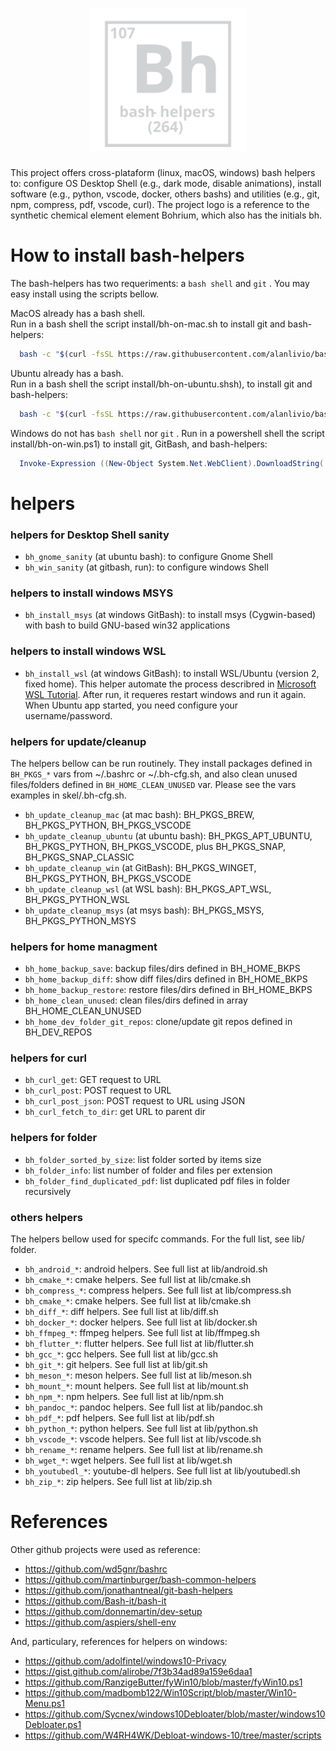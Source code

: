 <h1 align="center"><img src="website/static/logo.svg" width="250"/></h1>

This project offers cross-plataform (linux, macOS, windows) bash helpers to: configure OS Desktop Shell (e.g., dark mode, disable animations), install software (e.g., python, vscode, docker, others bashs) and utilities (e.g., git, npm, compress, pdf, vscode, curl).
The project logo is a reference to the synthetic chemical element element Bohrium, which also has the initials bh.

# How to install bash-helpers

The bash-helpers has two requeriments: a `bash shell` and `git` . You may easy install using the scripts bellow.

MacOS already has a bash shell.  
Run in a bash shell the script install/bh-on-mac.sh to install git and bash-helpers:

```bash
  bash -c "$(curl -fsSL https://raw.githubusercontent.com/alanlivio/bash-helpers/master/install/bh-on-mac.sh)"
```

Ubuntu already has a bash.  
Run in a bash shell the script install/bh-on-ubuntu.shsh), to install git and bash-helpers:

```bash
  bash -c "$(curl -fsSL https://raw.githubusercontent.com/alanlivio/bash-helpers/master/install/bh-on-ubuntu.sh)"
```

Windows do not has `bash shell` nor `git` .
Run in a powershell shell the script install/bh-on-win.ps1) to install git, GitBash, and bash-helpers:

```powershell
  Invoke-Expression ((New-Object System.Net.WebClient).DownloadString('https://raw.githubusercontent.com/alanlivio/bash-helpers/master/install/bh-on-win.ps1'))
```

# helpers

### helpers for Desktop Shell sanity

* `bh_gnome_sanity` (at ubuntu bash): to configure Gnome Shell
* `bh_win_sanity` (at gitbash, run): to configure windows Shell

### helpers to install windows MSYS

* `bh_install_msys` (at windows GitBash): to install msys (Cygwin-based) with bash to build GNU-based win32 applications

### helpers to install windows WSL

* `bh_install_wsl` (at windows GitBash): to install WSL/Ubuntu (version 2, fixed home). This helper automate the process describred in [Microsoft WSL Tutorial](https://docs.microsoft.com/en-us/windows/wsl/wsl2-install). After run, it requeres restart windows and run it again. When Ubuntu app started, you need configure your username/password.

### helpers for update/cleanup

The helpers bellow can be run routinely. They install packages defined in `BH_PKGS_*` vars from ~/.bashrc or ~/.bh-cfg.sh, and also clean unused files/folders defined in `BH_HOME_CLEAN_UNUSED` var. Please see the vars examples in skel/.bh-cfg.sh.

* `bh_update_cleanup_mac` (at mac bash): BH_PKGS_BREW, BH_PKGS_PYTHON, BH_PKGS_VSCODE
* `bh_update_cleanup_ubuntu` (at ubuntu bash): BH_PKGS_APT_UBUNTU, BH_PKGS_PYTHON, BH_PKGS_VSCODE, plus BH_PKGS_SNAP, BH_PKGS_SNAP_CLASSIC
* `bh_update_cleanup_win` (at GitBash): BH_PKGS_WINGET, BH_PKGS_PYTHON, BH_PKGS_VSCODE
* `bh_update_cleanup_wsl` (at WSL bash): BH_PKGS_APT_WSL, BH_PKGS_PYTHON_WSL
* `bh_update_cleanup_msys` (at msys bash): BH_PKGS_MSYS, BH_PKGS_PYTHON_MSYS

### helpers for home managment

* `bh_home_backup_save`: backup files/dirs defined in BH_HOME_BKPS
* `bh_home_backup_diff`: show diff files/dirs defined in BH_HOME_BKPS
* `bh_home_backup_restore`: restore files/dirs defined in BH_HOME_BKPS
* `bh_home_clean_unused`: clean files/dirs defined in array BH_HOME_CLEAN_UNUSED
* `bh_home_dev_folder_git_repos`: clone/update git repos defined in BH_DEV_REPOS

### helpers for curl

* `bh_curl_get`: GET request to URL
* `bh_curl_post`: POST request to URL
* `bh_curl_post_json`: POST request to URL using JSON
* `bh_curl_fetch_to_dir`: get URL to parent dir

### helpers for folder

* `bh_folder_sorted_by_size`: list folder sorted by items size
* `bh_folder_info`: list number of folder and files per extension
* `bh_folder_find_duplicated_pdf`: list duplicated pdf files in folder recursively

### others helpers

The helpers bellow used for specifc commands. For the full list, see lib/ folder.

* `bh_android_*`: android helpers. See full list at lib/android.sh
* `bh_cmake_*`: cmake helpers. See full list at lib/cmake.sh
* `bh_compress_*`: compress helpers. See full list at lib/compress.sh
* `bh_cmake_*`: cmake helpers. See full list at lib/cmake.sh
* `bh_diff_*`: diff helpers. See full list at lib/diff.sh
* `bh_docker_*`: docker helpers. See full list at lib/docker.sh
* `bh_ffmpeg_*`: ffmpeg helpers. See full list at lib/ffmpeg.sh
* `bh_flutter_*`: flutter helpers. See full list at lib/flutter.sh
* `bh_gcc_*`: gcc helpers. See full list at lib/gcc.sh
* `bh_git_*`: git helpers. See full list at lib/git.sh
* `bh_meson_*`: meson helpers. See full list at lib/meson.sh
* `bh_mount_*`: mount helpers. See full list at lib/mount.sh
* `bh_npm_*`: npm helpers. See full list at lib/npm.sh
* `bh_pandoc_*`: pandoc helpers. See full list at lib/pandoc.sh
* `bh_pdf_*`: pdf helpers. See full list at lib/pdf.sh
* `bh_python_*`: python helpers. See full list at lib/python.sh
* `bh_vscode_*`: vscode helpers. See full list at lib/vscode.sh
* `bh_rename_*`: rename helpers. See full list at lib/rename.sh
* `bh_wget_*`: wget helpers. See full list at lib/wget.sh
* `bh_youtubedl_*`: youtube-dl helpers. See full list at lib/youtubedl.sh
* `bh_zip_*`: zip helpers. See full list at lib/zip.sh

# References

Other github projects were used as reference:

* https://github.com/wd5gnr/bashrc
* https://github.com/martinburger/bash-common-helpers
* https://github.com/jonathantneal/git-bash-helpers
* https://github.com/Bash-it/bash-it
* https://github.com/donnemartin/dev-setup
* https://github.com/aspiers/shell-env

And, particulary, references for helpers on windows:

* https://github.com/adolfintel/windows10-Privacy
* https://gist.github.com/alirobe/7f3b34ad89a159e6daa1
* https://github.com/RanzigeButter/fyWin10/blob/master/fyWin10.ps1
* https://github.com/madbomb122/Win10Script/blob/master/Win10-Menu.ps1
* https://github.com/Sycnex/windows10Debloater/blob/master/windows10Debloater.ps1
* https://github.com/W4RH4WK/Debloat-windows-10/tree/master/scripts
